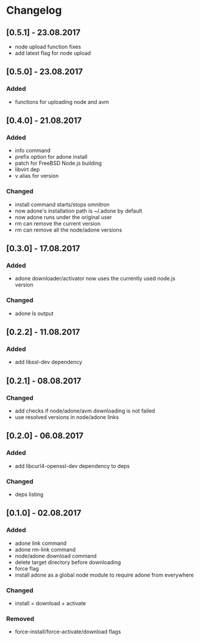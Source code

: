 # Changelog

## [0.5.1] - 23.08.2017
- node upload function fixes
- add latest flag for node upload

## [0.5.0] - 23.08.2017
### Added
- functions for uploading node and avm

## [0.4.0] - 21.08.2017
### Added
- info command
- prefix option for adone install
- patch for FreeBSD Node.js building
- libvirt dep
- v alias for version

### Changed
- install command starts/stops omnitron
- now adone's installation path is ~/.adone by default
- now adone runs under the original user
- rm can remove the current version
- rm can remove all the node/adone versions

## [0.3.0] - 17.08.2017
### Added
- adone downloader/activator now uses the currently used node.js version

### Changed
- adone ls output

## [0.2.2] - 11.08.2017
### Added
- add libssl-dev dependency

## [0.2.1] - 08.08.2017
### Changed
- add checks if node/adone/avm downloading is not failed
- use resolved versions in node/adone links

## [0.2.0] - 06.08.2017
### Added
- add libcurl4-openssl-dev dependency to deps

### Changed
- deps listing

## [0.1.0] - 02.08.2017
### Added
- adone link command
- adone rm-link command
- node/adone download command
- delete target directory before downloading
- force flag
- install adone as a global node module to require adone from everywhere

### Changed
- install = download + activate

### Removed
- force-install/force-activate/download flags